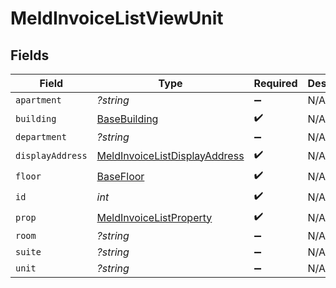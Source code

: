 # MeldInvoiceListViewUnit


## Fields

| Field                                                                                 | Type                                                                                  | Required                                                                              | Description                                                                           |
| ------------------------------------------------------------------------------------- | ------------------------------------------------------------------------------------- | ------------------------------------------------------------------------------------- | ------------------------------------------------------------------------------------- |
| `apartment`                                                                           | *?string*                                                                             | :heavy_minus_sign:                                                                    | N/A                                                                                   |
| `building`                                                                            | [BaseBuilding](../../models/shared/BaseBuilding.md)                                   | :heavy_check_mark:                                                                    | N/A                                                                                   |
| `department`                                                                          | *?string*                                                                             | :heavy_minus_sign:                                                                    | N/A                                                                                   |
| `displayAddress`                                                                      | [MeldInvoiceListDisplayAddress](../../models/shared/MeldInvoiceListDisplayAddress.md) | :heavy_check_mark:                                                                    | N/A                                                                                   |
| `floor`                                                                               | [BaseFloor](../../models/shared/BaseFloor.md)                                         | :heavy_check_mark:                                                                    | N/A                                                                                   |
| `id`                                                                                  | *int*                                                                                 | :heavy_check_mark:                                                                    | N/A                                                                                   |
| `prop`                                                                                | [MeldInvoiceListProperty](../../models/shared/MeldInvoiceListProperty.md)             | :heavy_check_mark:                                                                    | N/A                                                                                   |
| `room`                                                                                | *?string*                                                                             | :heavy_minus_sign:                                                                    | N/A                                                                                   |
| `suite`                                                                               | *?string*                                                                             | :heavy_minus_sign:                                                                    | N/A                                                                                   |
| `unit`                                                                                | *?string*                                                                             | :heavy_minus_sign:                                                                    | N/A                                                                                   |
